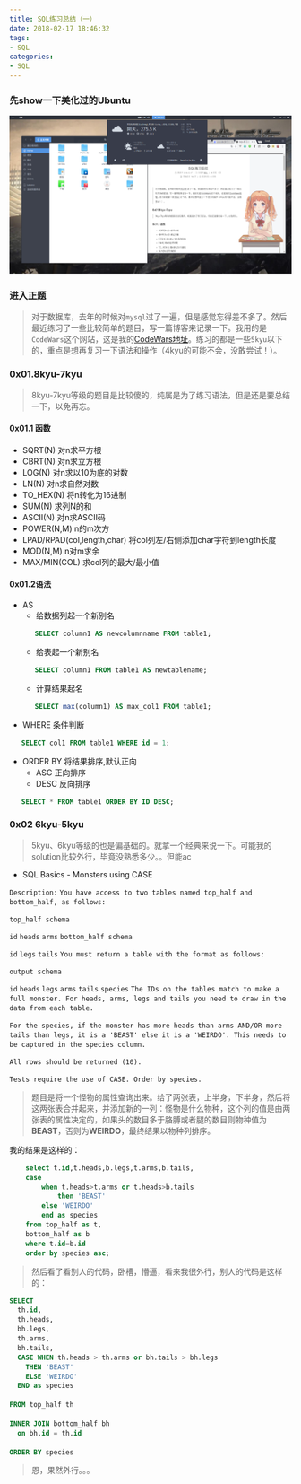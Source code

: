 ```yaml
---
title: SQL练习总结（一）
date: 2018-02-17 18:46:32
tags:
- SQL
categories:
- SQL
---
```


### 先show一下美化过的Ubuntu

![](mysql-one/show.png)

### 进入正题

> 对于数据库，去年的时候对`mysql`过了一遍，但是感觉忘得差不多了。然后最近练习了一些比较简单的题目，写一篇博客来记录一下。我用的是`CodeWars`这个网站，这是我的[CodeWars地址](https://www.codewars.com/users/Scarborough_Coral)。练习的都是一些`5kyu`以下的，重点是想再复习一下语法和操作（4kyu的可能不会，没敢尝试！）。

### 0x01.8kyu-7kyu

> 8kyu-7kyu等级的题目是比较傻的，纯属是为了练习语法，但是还是要总结一下，以免再忘。

#### 0x01.1 函数

- SQRT(N) 对n求平方根
- CBRT(N) 对n求立方根
- LOG(N) 对n求以10为底的对数
- LN(N) 对n求自然对数
- TO_HEX(N) 将n转化为16进制
- SUM(N) 求列N的和
- ASCII(N) 对n求ASCII码
- POWER(N,M) n的m次方
- LPAD/RPAD(col,length,char) 将col列左/右侧添加char字符到length长度
- MOD(N,M) n对m求余
- MAX/MIN(COL) 求col列的最大/最小值

#### 0x01.2语法

- AS 
    - 给数据列起一个新别名
     ```sql
        SELECT column1 AS newcolumnname FROM table1;
     ```
    - 给表起一个新别名
     ```sql
        SELECT column1 FROM table1 AS newtablename; 
     ```
    - 计算结果起名
     ```sql
        SELECT max(column1) AS max_col1 FROM table1;
     ```
- WHERE 条件判断
 ```sql
    SELECT col1 FROM table1 WHERE id = 1;
 ```

- ORDER BY 将结果排序,默认正向
    - ASC 正向排序
    - DESC 反向排序
 ```sql
    SELECT * FROM table1 ORDER BY ID DESC;
 ```

### 0x02 6kyu-5kyu

> 5kyu、6kyu等级的也是偏基础的。就拿一个经典来说一下。可能我的solution比较外行，毕竟没熟悉多少。。但能ac

- SQL Basics - Monsters using CASE

`Description:`
`You have access to two tables named top_half and bottom_half, as follows:`

`top_half schema`

`id`
`heads`
`arms`
`bottom_half schema`

`id`
`legs`
`tails`
`You must return a table with the format as follows:`

`output schema`

`id`
`heads`
`legs`
`arms`
`tails`
`species`
`The IDs on the tables match to make a full monster. For heads, arms, legs and tails you need to draw in the data from each table.`

`For the species, if the monster has more heads than arms AND/OR more tails than legs, it is a 'BEAST' else it is a 'WEIRDO'. This needs to be captured in the species column.`

`All rows should be returned (10).`

`Tests require the use of CASE. Order by species.`

> 题目是将一个怪物的属性查询出来。给了两张表，上半身，下半身，然后将这两张表合并起来，并添加新的一列：怪物是什么物种，这个列的值是由两张表的属性决定的，如果头的数目多于胳膊或者腿的数目则物种值为**BEAST**，否则为**WEIRDO**，最终结果以物种列排序。

我的结果是这样的：

```sql
    select t.id,t.heads,b.legs,t.arms,b.tails,
    case 
        when t.heads>t.arms or t.heads>b.tails 
            then 'BEAST' 
        else 'WEIRDO' 
        end as species 
    from top_half as t,
    bottom_half as b 
    where t.id=b.id 
    order by species asc;
```

> 然后看了看别人的代码，卧槽，懵逼，看来我很外行，别人的代码是这样的：

```sql
SELECT
  th.id,
  th.heads,
  bh.legs,
  th.arms,
  bh.tails,
  CASE WHEN th.heads > th.arms or bh.tails > bh.legs
    THEN 'BEAST'
    ELSE 'WEIRDO'
  END as species
  
FROM top_half th

INNER JOIN bottom_half bh
  on bh.id = th.id

ORDER BY species
```

> 恩，果然外行。。。

